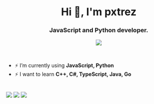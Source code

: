 <h1 align="center">Hi 👋, I'm pxtrez</h1>
<h3 align="center">JavaScript and Python developer.</h3>
<p align="center">
  <img align="center" src="https://komarev.com/ghpvc/?username=pxtrez&color=dcc300">
</p>
<br>

- ⚡ I’m currently using **JavaScript, Python**
- ⚡ I want to learn **C++, C#, TypeScript, Java, Go**

<br>

<img align="center" src="https://github-readme-stats.vercel.app/api/top-langs/?username=pxtrez&&show_icons=true&title_color=f1e05a&icon_color=03A87C&text_color=ffffff&bg_color=000000&border_radius=0.75rem&layout=compact">

<img align="center" src="https://github-readme-stats.vercel.app/api/wakatime?username=pxtrez&&show_icons=true&title_color=f1e05a&icon_color=03A87C&text_color=ffffff&bg_color=000000&custom_title=WakaTime%20stats%20for%20last%20week&border_radius=0.75rem">

<img align="center" src="https://github-readme-stats.vercel.app/api?username=pxtrez&&show_icons=true&title_color=f1e05a&icon_color=f1e05a&text_color=ffffff&bg_color=000000&border_radius=0.75rem">
